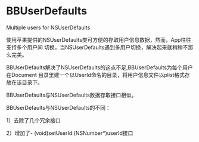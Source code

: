 # BBUserDefaults


Multiple users for NSUserDefaults


使用苹果提供的NSUserDefaults类可方便的存取用户信息数据，然而，App往往支持多个用户间
切换，当NSUserDefaults遇到多用户切换，解决起来就稍稍不那么完美。

BBUserDefaults解决了NSUserDefaults的这点不足,BBUserDefaults为每个用户在Document
目录里建一个以UserId命名的目录，将用户信息文件以plist格式存放在该目录下。

BBUserDefaults与NSUserDefaults数据存取接口相似。

BBUserDefaults与NSUserDefaults的不同：

1）去除了几个冗余接口

2）增加了- (void)setUserId:(NSNumber*)userId接口
